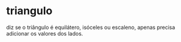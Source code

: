 # triangulo
diz se o triângulo é equilátero, isóceles ou escaleno, apenas precisa adicionar os valores dos lados.

